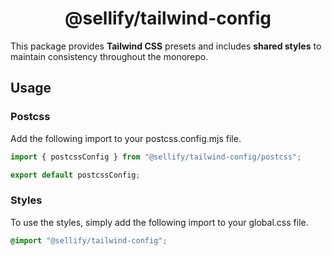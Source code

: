<h1 align="center">
   @sellify/tailwind-config
</h1>

This package provides __Tailwind CSS__ presets and includes __shared styles__ to maintain consistency throughout the monorepo.

## Usage

### Postcss

Add the following import to your postcss.config.mjs file.

```mjs
import { postcssConfig } from "@sellify/tailwind-config/postcss";

export default postcssConfig;
```

### Styles

To use the styles, simply add the following import to your global.css file.

```css
@import "@sellify/tailwind-config";

```
